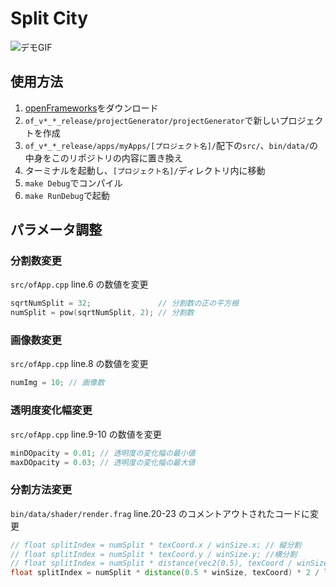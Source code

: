 # Split City

![デモGIF](/demo/split-city.gif)

## 使用方法

1. [openFrameworks](https://openframeworks.cc/)をダウンロード
2. `of_v*_*_release/projectGenerator/projectGenerator`で新しいプロジェクトを作成
3. `of_v*_*_release/apps/myApps/[プロジェクト名]/`配下の`src/`、`bin/data/`の中身をこのリポジトリの内容に置き換え
4. ターミナルを起動し、`[プロジェクト名]/`ディレクトリ内に移動
5. `make Debug`でコンパイル
6. `make RunDebug`で起動

## パラメータ調整

### 分割数変更

`src/ofApp.cpp` line.6 の数値を変更

```c++
sqrtNumSplit = 32;               // 分割数の正の平方根
numSplit = pow(sqrtNumSplit, 2); // 分割数
```

### 画像数変更

`src/ofApp.cpp` line.8 の数値を変更

```c++
numImg = 10; // 画像数
```

### 透明度変化幅変更

`src/ofApp.cpp` line.9-10 の数値を変更

```c++
minDOpacity = 0.01; // 透明度の変化幅の最小値
maxDOpacity = 0.03; // 透明度の変化幅の最大値
```

### 分割方法変更

`bin/data/shader/render.frag` line.20-23 のコメントアウトされたコードに変更

```glsl
// float splitIndex = numSplit * texCoord.x / winSize.x; // 縦分割
// float splitIndex = numSplit * texCoord.y / winSize.y; //横分割
// float splitIndex = numSplit * distance(vec2(0.5), texCoord / winSize);  // 楕円分割
float splitIndex = numSplit * distance(0.5 * winSize, texCoord) * 2 / length(winSize); // 円分割
```
